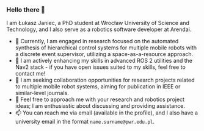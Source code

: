 ### Hello there 👋

<!--
**ljaniec/ljaniec** is a ✨ _special_ ✨ repository because its `README.md` (this file) appears on your GitHub profile.
-->
I am Łukasz Janiec, a PhD student at Wrocław University of Science and Technology, and I also serve as a robotics software developer at Arendai.

-    🔭 Currently, I am engaged in research focused on the automated synthesis of hierarchical control systems for multiple mobile robots with a discrete event supervisor, utilizing a space-as-a-resource approach.
-    🌱 I am actively enhancing my skills in advanced ROS 2 utilities and the Nav2 stack - if you have open issues suited to my skills, feel free to contact me!
-    👯 I am seeking collaboration opportunities for research projects related to multiple mobile robot systems, aiming for publication in IEEE or similar-level journals.
-    💬 Feel free to approach me with your research and robotics project ideas; I am enthusiastic about discussing and providing assistance.
-    📫 You can reach me via email (available in the profile), and I also have a university email in the format `name.surname@pwr.edu.pl`.
